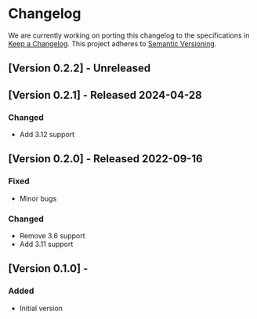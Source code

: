 # Changelog

We are currently working on porting this changelog to the specifications in
[Keep a Changelog](https://keepachangelog.com/en/1.0.0/).
This project adheres to [Semantic Versioning](https://semver.org/spec/v2.0.0.html).

## [Version 0.2.2] - Unreleased


## [Version 0.2.1] - Released 2024-04-28

### Changed
* Add 3.12 support

## [Version 0.2.0] - Released 2022-09-16

### Fixed
* Minor bugs

### Changed
* Remove 3.6 support
* Add 3.11 support


## [Version 0.1.0] -

### Added
* Initial version
